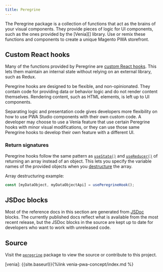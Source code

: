 ```yaml
---
title: Peregrine
---
```


The Peregrine package is a collection of functions that act as the brains of your visual components.
They provide pieces of logic for UI components, such as the ones provided by the [Venia][] library.
Use or remix these functions and components to create a unique Magento PWA storefront.

## Custom React hooks

Many of the functions provided by Peregrine are [custom React hooks][].
This lets them maintain an internal state without relying on an external library, such as Redux.

Peregrine hooks are designed to be flexible, and non-opinionated.
They contain code for providing data or behavior logic and do not render content themselves.
Rendering content, such as HTML elements, is left up to UI components.

Separating logic and presentation code gives developers more flexibility on how to use PWA Studio components with their own custom code.
A developer may choose to use a Venia feature that use certain Peregrine hooks with minor visual modifications, or
they can use those same Peregrine hooks to develop their own feature with a different UI.

### Return signatures

Peregrine hooks follow the same pattern as [`useState()`][] and [`useReducer()`][] of returning an array instead of an object.
This lets you specify the variable names of the provided objects when you [destructure][] the array.

Array destructuring example:

```js
const [myDataObject, myDataObjectApi] = usePeregrineHook();
```

## JSDoc blocks

Most of the reference docs in this section are generated from [JSDoc][] blocks.
The currently published docs reflect what is available from the most recent release, but
the JSDoc blocks in the source are kept up to date for developers who want to work with unreleased code.

## Source

Visit the [`peregrine`][] package to view the source or contribute to this project.

[venia]: {{site.baseurl}}{%link venia-pwa-concept/index.md %}

[`peregrine`]: https://github.com/magento-research/pwa-studio/tree/master/packages/peregrine
[custom react hooks]: https://reactjs.org/docs/hooks-custom.html
[destructure]: https://developer.mozilla.org/en-US/docs/Web/JavaScript/Reference/Operators/Destructuring_assignment
[jsdoc]: https://devdocs.io/jsdoc/
[`usestate()`]: https://reactjs.org/docs/hooks-reference.html#usestate
[`usereducer()`]: https://reactjs.org/docs/hooks-reference.html#usereducer

